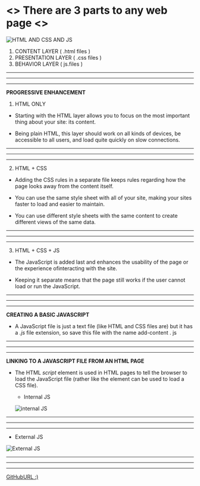 

# <> There are 3 parts to any web page <>
![HTML AND CSS AND JS](https://miro.medium.com/max/6720/1*l4xICbIIYlz1OTymWCoUTw.jpeg)
1. CONTENT LAYER ( .html files ) 
2. PRESENTATION LAYER ( .css files )
3. BEHAVIOR LAYER ( js.files )

-----------------------------
-----------------------------
-----------------------------


**PROGRESSIVE ENHANCEMENT**

1. HTML ONLY
- Starting with the HTML layer allows you to focus on the most important thing about your site: its content.

- Being plain HTML, this layer should work on all kinds of devices, be accessible to all users, and load quite quickly on slow connections.

-----------------------------
-----------------------------
-----------------------------


2. HTML + CSS 
- Adding the CSS rules in a separate file keeps rules regarding how the page looks away from the content itself.

- You can use the same style sheet with all of your site, making your sites faster to load and easier to maintain. 

- You can use different style sheets with the same content to create different views of the same data.

-----------------------------
-----------------------------
-----------------------------


3. HTML + CSS + JS 
- The JavaScript is added last and enhances the usability of the page or the experience ofinteracting with the site.

- Keeping it separate means that the page still works if the user cannot load or run the JavaScript. 


-----------------------------
-----------------------------
-----------------------------



**CREATING A BASIC JAVASCRIPT**

 * A JavaScript file is just a text file (like HTML and CSS files are) but it has a *.js* file extension, so save this file with the name add-content . js


-----------------------------
-----------------------------
-----------------------------


**LINKING TO A JAVASCRIPT FILE FROM AN HTML PAGE**

* The HTML *script* element is used in HTML pages  to tell the browser to load the JavaScript file (rather like the <link> element can be used to load a CSS file).



  * Internal JS 

  ![internal JS](https://i.ibb.co/g7JPgJX/TEMP04.png)



-----------------------------
-----------------------------
-----------------------------

  * External JS 

 ![External JS](https://i.ibb.co/YD9MbBh/TEMP05.png)

-----------------------------
-----------------------------
-----------------------------


  [GitHubURL :)](https://github.com/masalha-96) 



